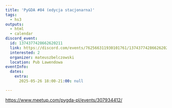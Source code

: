 ```yaml
---
title: 'PyGDA #84 (edycja stacjonarna)'
tags:
  - hs3
outputs:
  - html
  - calendar
discord_event:
  id: 1374377428662620211
  link: https://discord.com/events/762566311930101761/1374377428662620211
  interested: 2
  organizer: mateuszbelczowski
  location: Pub Lawendowa
eventInfo:
  dates:
    extra:
      2025-05-26 18:00-21:00: null

---
```


https://www.meetup.com/pygda-pl/events/307934412/
